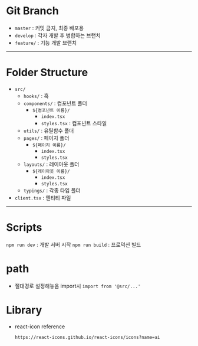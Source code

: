 # Git Branch

- `master` : 커밋 금지, 최종 배포용
- `develop` : 각자 개발 후 병합하는 브랜치
- `feature/` : 기능 개발 브랜치

---

# Folder Structure

- `src/`
  - `hooks/` : 훅
  - `components/` : 컴포넌트 폴더
    - `${컴포넌트 이름}/`
      - `index.tsx`
      - `styles.tsx` : 컴포넌트 스타일
  - `utils/` : 유틸함수 폴더
  - `pages/` : 페이지 폴더
    - `${페이지 이름}/`
      - `index.tsx`
      - `styles.tsx`
  - `layouts/` : 레이아웃 폴더
    - `${레이아웃 이름}/`
      - `index.tsx`
      - `styles.tsx`
  - `typings/` : 각종 타입 폴더
- `client.tsx` : 엔티티 파일

---

# Scripts

`npm run dev` : 개발 서버 시작
`npm run build` : 프로덕션 빌드

# path

- 절대경로 설정해놓음 import시
  `import from '@src/...'`


# Library

- react-icon reference

  `https://react-icons.github.io/react-icons/icons?name=ai`